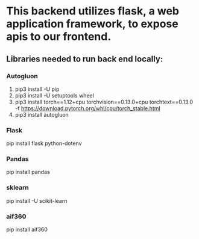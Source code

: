 # This backend utilizes flask, a web application framework, to expose apis to our frontend.

## Libraries needed to run back end locally:

### Autogluon
1. pip3 install -U pip
2. pip3 install -U setuptools wheel
3. pip3 install torch==1.12+cpu torchvision==0.13.0+cpu torchtext==0.13.0 -f https://download.pytorch.org/whl/cpu/torch_stable.html
4. pip3 install autogluon

### Flask
pip install flask python-dotenv

### Pandas
pip install pandas

### sklearn
pip install -U scikit-learn

### aif360
pip install aif360
